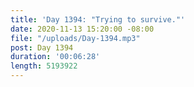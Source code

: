 ```yaml
---
title: 'Day 1394: "Trying to survive."'
date: 2020-11-13 15:20:00 -08:00
file: "/uploads/Day-1394.mp3"
post: Day 1394
duration: '00:06:28'
length: 5193922
---
```


